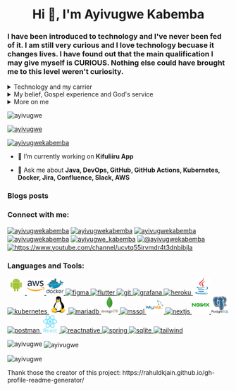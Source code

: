 <h1 align="center">Hi 👋, I'm Ayivugwe Kabemba</h1>
<h3 align="">I have been introduced to technology and I've never been fed of it. I am still very curious and I love technology becuase it changes lives. I have found out that the main qualification I may give myself is CURIOUS. Nothing else could have brought me to this level weren't curiosity.</h3>

<details>
<summary>Technology and my carrier</summary>
<p>I'm a curious man from DRCongo and a technology lover. I'm Software Developer, DevOps. Software Developer Java code reviewer</p>
  <ul>
    <li>DevOps Engineer / But currently implementing the DevOps Culture in the company where I work.</li>
    <li>Recruiter/Interviewer : I'm sometimes tasked with studying submissions of those who need to work in the company where I work or I         participate in the interview jury</li>
    <li>GitHub Administrator</li>
    <li>Jira Administrator </li>
    <li>Slack Administrator </li>
    <li>AWS Administrator</li>
  </ul> 
</details>

<details>
<summary>My belief, Gospel experience and God's service</summary>
<p>I'm a Chrisitan, a preacher, an interpreter, a translator. I am a Gospel Preacher Translator & Interpreter Believer of the End-Time Message preached by Brother Branham.</p>  
</details>

<details>
  <summary>More on me</summary>
<p>
I am building things and I am still learning. This is my greatest skill : Being able to learn new things and understand them. What pushes me to learn more : Curiosity. Where I work : ASYST Resources LTD My interests Research Code Review Programming Teaching Cloud Learning new things Building communities Building things which can help the community and the whole world. SEO Building websites Helping others Tools I use Java Spring Boot Flutter MySQL : Database Docker Kubernetes React JS (Via NextJS) GitHub GitHub Actions Git GitHub Desktop Slack : For communications Monday.com : For Project Management Jira and Confluence : For project management and wikis Firebase : Database Wix EditorX : Here I have many websites which are live Vercel : For deploying my website NexJS : For building websites Firebase : For hosting (Beginning) IDEs and Text Editors VS Code Eclipse Intellij IDEA Sublime Text : Simple text editor Notepad ++ What I am currently learning Prompt Engineering Docker Kubernetes Cloud JavaScrispt, Reactjs, NextJS Design Web design Languages that I speak Kifuliiru : This is my mother tongue. By wanting to find things on the Internet in my own language, I found myself doing things I didn't know. This is my gratest source of inspiration. I want to put my language everywhere, then I have to work hard. Search for the word : Ibufuliiru or Kifuliiru to see by yourself. Kiswahili English French Spanish (Medium level, due to not practicing) Esperanto (limited due to not practicing)</p>
</details>

<p align="left"> <img src="https://komarev.com/ghpvc/?username=ayivugwe&label=Profile%20views&color=0e75b6&style=flat" alt="ayivugwe" /> </p>

<p align="left"> <a href="https://github.com/ryo-ma/github-profile-trophy"><img src="https://github-profile-trophy.vercel.app/?username=ayivugwe" alt="ayivugwe" /></a> </p>

<p align="left"> <a href="https://twitter.com/ayivugwekabemba" target="blank"><img src="https://img.shields.io/twitter/follow/ayivugwekabemba?logo=twitter&style=for-the-badge" alt="ayivugwekabemba" /></a> </p>

- 🔭 I’m currently working on **Kifuliiru App**

- 💬 Ask me about **Java, DevOps, GitHub, GitHub Actions, Kubernetes, Docker, Jira, Confluence, Slack, AWS**

### Blogs posts
<!-- BLOG-POST-LIST:START -->
<!-- BLOG-POST-LIST:END -->

<h3 align="left">Connect with me:</h3>
<p align="left">
<a href="https://dev.to/ayivugwekabemba" target="blank"><img align="center" src="https://raw.githubusercontent.com/rahuldkjain/github-profile-readme-generator/master/src/images/icons/Social/devto.svg" alt="ayivugwekabemba" height="30" width="40" /></a>
<a href="https://twitter.com/ayivugwekabemba" target="blank"><img align="center" src="https://raw.githubusercontent.com/rahuldkjain/github-profile-readme-generator/master/src/images/icons/Social/twitter.svg" alt="ayivugwekabemba" height="30" width="40" /></a>
<a href="https://linkedin.com/in/ayivugwekabemba" target="blank"><img align="center" src="https://raw.githubusercontent.com/rahuldkjain/github-profile-readme-generator/master/src/images/icons/Social/linked-in-alt.svg" alt="ayivugwekabemba" height="30" width="40" /></a>
<a href="https://fb.com/ayivugwekabemba" target="blank"><img align="center" src="https://raw.githubusercontent.com/rahuldkjain/github-profile-readme-generator/master/src/images/icons/Social/facebook.svg" alt="ayivugwekabemba" height="30" width="40" /></a>
<a href="https://instagram.com/ayivugwe_kabemba" target="blank"><img align="center" src="https://raw.githubusercontent.com/rahuldkjain/github-profile-readme-generator/master/src/images/icons/Social/instagram.svg" alt="ayivugwe_kabemba" height="30" width="40" /></a>
<a href="https://medium.com/@ayivugwekabemba" target="blank"><img align="center" src="https://raw.githubusercontent.com/rahuldkjain/github-profile-readme-generator/master/src/images/icons/Social/medium.svg" alt="@ayivugwekabemba" height="30" width="40" /></a>
<a href="https://www.youtube.com/c/https://www.youtube.com/channel/ucvtq55irvmdr4t3dnbibjla" target="blank"><img align="center" src="https://raw.githubusercontent.com/rahuldkjain/github-profile-readme-generator/master/src/images/icons/Social/youtube.svg" alt="https://www.youtube.com/channel/ucvtq55irvmdr4t3dnbibjla" height="30" width="40" /></a>
</p>

<h3 align="left">Languages and Tools:</h3>
<p align="left"> <a href="https://developer.android.com" target="_blank" rel="noreferrer"> <img src="https://raw.githubusercontent.com/devicons/devicon/master/icons/android/android-original-wordmark.svg" alt="android" width="40" height="40"/> </a> <a href="https://aws.amazon.com" target="_blank" rel="noreferrer"> <img src="https://raw.githubusercontent.com/devicons/devicon/master/icons/amazonwebservices/amazonwebservices-original-wordmark.svg" alt="aws" width="40" height="40"/> </a> <a href="https://www.docker.com/" target="_blank" rel="noreferrer"> <img src="https://raw.githubusercontent.com/devicons/devicon/master/icons/docker/docker-original-wordmark.svg" alt="docker" width="40" height="40"/> </a> <a href="https://www.figma.com/" target="_blank" rel="noreferrer"> <img src="https://www.vectorlogo.zone/logos/figma/figma-icon.svg" alt="figma" width="40" height="40"/> </a> <a href="https://flutter.dev" target="_blank" rel="noreferrer"> <img src="https://www.vectorlogo.zone/logos/flutterio/flutterio-icon.svg" alt="flutter" width="40" height="40"/> </a> <a href="https://git-scm.com/" target="_blank" rel="noreferrer"> <img src="https://www.vectorlogo.zone/logos/git-scm/git-scm-icon.svg" alt="git" width="40" height="40"/> </a> <a href="https://grafana.com" target="_blank" rel="noreferrer"> <img src="https://www.vectorlogo.zone/logos/grafana/grafana-icon.svg" alt="grafana" width="40" height="40"/> </a> <a href="https://heroku.com" target="_blank" rel="noreferrer"> <img src="https://www.vectorlogo.zone/logos/heroku/heroku-icon.svg" alt="heroku" width="40" height="40"/> </a> <a href="https://www.java.com" target="_blank" rel="noreferrer"> <img src="https://raw.githubusercontent.com/devicons/devicon/master/icons/java/java-original.svg" alt="java" width="40" height="40"/> </a> <a href="https://kubernetes.io" target="_blank" rel="noreferrer"> <img src="https://www.vectorlogo.zone/logos/kubernetes/kubernetes-icon.svg" alt="kubernetes" width="40" height="40"/> </a> <a href="https://www.linux.org/" target="_blank" rel="noreferrer"> <img src="https://raw.githubusercontent.com/devicons/devicon/master/icons/linux/linux-original.svg" alt="linux" width="40" height="40"/> </a> <a href="https://mariadb.org/" target="_blank" rel="noreferrer"> <img src="https://www.vectorlogo.zone/logos/mariadb/mariadb-icon.svg" alt="mariadb" width="40" height="40"/> </a> <a href="https://www.mongodb.com/" target="_blank" rel="noreferrer"> <img src="https://raw.githubusercontent.com/devicons/devicon/master/icons/mongodb/mongodb-original-wordmark.svg" alt="mongodb" width="40" height="40"/> </a> <a href="https://www.microsoft.com/en-us/sql-server" target="_blank" rel="noreferrer"> <img src="https://www.svgrepo.com/show/303229/microsoft-sql-server-logo.svg" alt="mssql" width="40" height="40"/> </a> <a href="https://www.mysql.com/" target="_blank" rel="noreferrer"> <img src="https://raw.githubusercontent.com/devicons/devicon/master/icons/mysql/mysql-original-wordmark.svg" alt="mysql" width="40" height="40"/> </a> <a href="https://nextjs.org/" target="_blank" rel="noreferrer"> <img src="https://cdn.worldvectorlogo.com/logos/nextjs-2.svg" alt="nextjs" width="40" height="40"/> </a> <a href="https://www.nginx.com" target="_blank" rel="noreferrer"> <img src="https://raw.githubusercontent.com/devicons/devicon/master/icons/nginx/nginx-original.svg" alt="nginx" width="40" height="40"/> </a> <a href="https://www.postgresql.org" target="_blank" rel="noreferrer"> <img src="https://raw.githubusercontent.com/devicons/devicon/master/icons/postgresql/postgresql-original-wordmark.svg" alt="postgresql" width="40" height="40"/> </a> <a href="https://postman.com" target="_blank" rel="noreferrer"> <img src="https://www.vectorlogo.zone/logos/getpostman/getpostman-icon.svg" alt="postman" width="40" height="40"/> </a> <a href="https://reactjs.org/" target="_blank" rel="noreferrer"> <img src="https://raw.githubusercontent.com/devicons/devicon/master/icons/react/react-original-wordmark.svg" alt="react" width="40" height="40"/> </a> <a href="https://reactnative.dev/" target="_blank" rel="noreferrer"> <img src="https://reactnative.dev/img/header_logo.svg" alt="reactnative" width="40" height="40"/> </a> <a href="https://spring.io/" target="_blank" rel="noreferrer"> <img src="https://www.vectorlogo.zone/logos/springio/springio-icon.svg" alt="spring" width="40" height="40"/> </a> <a href="https://www.sqlite.org/" target="_blank" rel="noreferrer"> <img src="https://www.vectorlogo.zone/logos/sqlite/sqlite-icon.svg" alt="sqlite" width="40" height="40"/> </a> <a href="https://tailwindcss.com/" target="_blank" rel="noreferrer"> <img src="https://www.vectorlogo.zone/logos/tailwindcss/tailwindcss-icon.svg" alt="tailwind" width="40" height="40"/> </a> </p>

<p><img align="left" src="https://github-readme-stats.vercel.app/api/top-langs?username=ayivugwe&show_icons=true&locale=en&layout=compact" alt="ayivugwe" /></p>


<p>&nbsp;<img align="center" src="https://github-readme-stats.vercel.app/api?username=ayivugwe&show_icons=true&locale=en" alt="ayivugwe" /></p>

<p><img align="center" src="https://github-readme-streak-stats.herokuapp.com/?user=ayivugwe&" alt="ayivugwe" /></p>


<!---
Ayivugwe/Ayivugwe is a ✨ special ✨ repository because its `README.md` (this file) appears on your GitHub profile.
You can click the Preview link to take a look at your changes.
--->

<!---
## I am a 
- Gospel Preacher
- Translator & Interpreter  
- Believer of the End-Time Message preached by Brother Branham.
- Man of confidence
- Software Developer
- Java code reviewer
- DevOps Engineer / But currently implementing the DevOps Culture in the company where I work.    
- Recruiter/Interviewer : I'm sometimes tasked with studying submissions of those who need to work in the company where I work or I participate in the interview jury
  
- **GitHub Administrator**
- **Jira and Confluence Administrator**
- **Slack Administrator**
- **AWS Administrator**
  
- ___I am building things and___      
  ___I am still learning.___ ___***This is my greatest skill***___ : **Being able to learn new things and understand them**.  
  ___What pushes me to learn more : Curiosity.___

## Where I work : ASYST Resources LTD

## My interests
- Research
- Code Review
- Programming
- Teaching
- Cloud
- Learning new things  
- Building communities 
- Building things which can help the community and the whole world.
- SEO
- Building websites
- Helping others

## Tools I use 

- Java
- Spring Boot
- Flutter
- MySQL : Database
- Docker
- Kubernetes
- React JS (Via NextJS)
- GitHub
- GitHub Actions
- Git
- GitHub Desktop
- Slack : For communications
- Monday.com : For Project Management
- Jira and Confluence : For project management and wikis
- Firebase : Database
- Wix
- EditorX : Here I have many websites which are live
- Vercel : For deploying my website
- NexJS : For building websites
- Firebase : For hosting (Beginning)

# IDEs and Text Editors
- VS Code
- Eclipse
- Intellij IDEA
- Sublime Text : Simple text editor
- Notepad ++

## What I am currently learning
- Prompt Engineering
- Docker
- Kubernetes
- Cloud
- JavaScrispt, Reactjs, NextJS
- Design
- Web design

## Languages that I speak
- **Kifuliiru** :  
This is my mother tongue. By wanting to find things on the Internet in my own language, I found myself doing things I didn't know. This is my gratest  source of inspiration. I want to put my language everywhere, then I have to work hard. Search for the word : **Ibufuliiru** or **Kifuliiru** to see by yourself. 

- Kiswahili
- English
- French
- Spanish (Medium level, due to not practicing)
- Esperanto (limited due to not practicing)

--->

<p>Thank those the creator of this project: https://rahuldkjain.github.io/gh-profile-readme-generator/</p>
